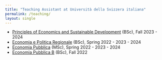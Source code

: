 ```yaml
---
title: "Teaching Assistant at Università della Svizzera italiana"
permalink: /teaching/
layout: single
---
```



- [Principles of Economics and Sustainable Development](https://search.usi.ch/it/corsi/35271104/principles-of-economics-and-sustainable-development) (BSc), Fall 2023 - 2024
- [Economia e Politica Regionale](https://search.usi.ch/it/corsi/35270574/economia-e-politica-regionale) (BSc), Spring 2022 - 2023 - 2024
- [Economia Pubblica](https://search.usi.ch/it/corsi/35270553/economia-pubblica) (MSc), Spring 2022 - 2023 - 2024
- [Economia Pubblica B](https://search.usi.ch/en/courses/35270506/economia-pubblica-b) (BSc), Fall 2022
